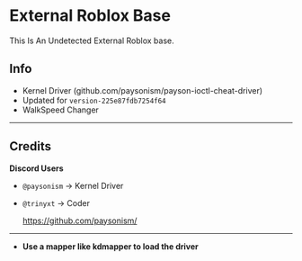# External Roblox Base
This Is An Undetected External Roblox base.


## Info
- Kernel Driver (github.com/paysonism/payson-ioctl-cheat-driver)
- Updated for `version-225e87fdb7254f64`
- WalkSpeed Changer

---


## Credits

**Discord Users**  
- `@paysonism` → Kernel Driver
- `@trinyxt` → Coder
  
  https://github.com/paysonism/

---

- **Use a mapper like kdmapper to load the driver**
